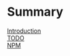 # Summary
[Introduction](/README.MD)<br>
[TODO](TODO.md)<br>
[NPM](https://www.npmjs.com/package/luaguard-api-ts)
